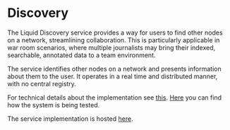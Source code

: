 # Discovery

The Liquid Discovery service provides a way for users to find other nodes on a
network, streamlining collaboration. This is particularly applicable in war
room scenarios, where multiple journalists may bring their indexed, searchable,
annotated data to a team environment.

The service identifies other nodes on a network and presents information about
them to the user. It operates in a real time and distributed manner, with no
central registry.

For technical details about the implementation see 
[this](DiscoveryImplementation.md). [Here](DiscoveryTestingStrategy.md) you
can find how the system is being tested.

The service implementation is hosted
[here](https://github.com/liquidinvestigations/discover).
